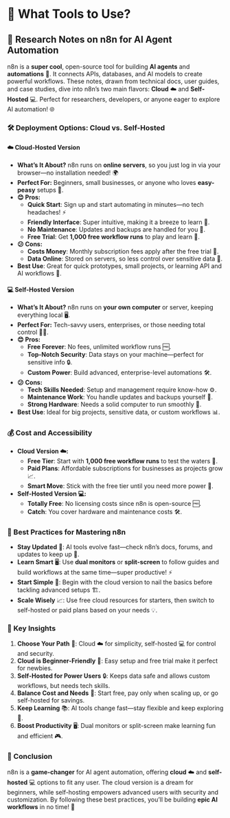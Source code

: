 # 🌟 What Tools to Use? 

## 🤖 Research Notes on n8n for AI Agent Automation
n8n is a **super cool**, open-source tool for building **AI agents** and **automations** 🚀. It connects APIs, databases, and AI models to create powerful workflows. These notes, drawn from technical docs, user guides, and case studies, dive into n8n’s two main flavors: **Cloud** ☁️ and **Self-Hosted** 💻. Perfect for researchers, developers, or anyone eager to explore AI automation! 🌐

### 🛠️ Deployment Options: Cloud vs. Self-Hosted

#### ☁️ Cloud-Hosted Version
- **What’s It About?** n8n runs on **online servers**, so you just log in via your browser—no installation needed! 🌍
- **Perfect For:** Beginners, small businesses, or anyone who loves **easy-peasy** setups 🎉.
- **😊 Pros:**
  - **Quick Start**: Sign up and start automating in minutes—no tech headaches! ⚡
  - **Friendly Interface**: Super intuitive, making it a breeze to learn 📱.
  - **No Maintenance**: Updates and backups are handled for you 🔄.
  - **Free Trial**: Get **1,000 free workflow runs** to play and learn 🎁.
- **😕 Cons:**
  - **Costs Money**: Monthly subscription fees apply after the free trial 💸.
  - **Data Online**: Stored on servers, so less control over sensitive data 🔐.
- **Best Use**: Great for quick prototypes, small projects, or learning API and AI workflows 🚀.

#### 💻 Self-Hosted Version
- **What’s It About?** n8n runs on **your own computer** or server, keeping everything local 🖥️.
- **Perfect For:** Tech-savvy users, enterprises, or those needing total control 🧑‍💻.
- **😊 Pros:**
  - **Free Forever**: No fees, unlimited workflow runs 🆓.
  - **Top-Notch Security**: Data stays on your machine—perfect for sensitive info 🔒.
  - **Custom Power**: Build advanced, enterprise-level automations 🛠️.
- **😕 Cons:**
  - **Tech Skills Needed**: Setup and management require know-how ⚙️.
  - **Maintenance Work**: You handle updates and backups yourself 🔄.
  - **Strong Hardware**: Needs a solid computer to run smoothly 💪.
- **Best Use**: Ideal for big projects, sensitive data, or custom workflows 📊.

### 💰 Cost and Accessibility
- **Cloud Version ☁️:**
  - **Free Tier**: Start with **1,000 free workflow runs** to test the waters 🎉.
  - **Paid Plans**: Affordable subscriptions for businesses as projects grow 📈.
  - **Smart Move**: Stick with the free tier until you need more power 🚀.
- **Self-Hosted Version 💻:**
  - **Totally Free**: No licensing costs since n8n is open-source 🆓.
  - **Catch**: You cover hardware and maintenance costs 🛠️.

### 🧠 Best Practices for Mastering n8n
- **Stay Updated** 🔄: AI tools evolve fast—check n8n’s docs, forums, and updates to keep up 🌟.
- **Learn Smart** 🖥️: Use **dual monitors** or **split-screen** to follow guides and build workflows at the same time—super productive! ⚡
- **Start Simple** 🍼: Begin with the cloud version to nail the basics before tackling advanced setups 🏗️.
- **Scale Wisely** 📈: Use free cloud resources for starters, then switch to self-hosted or paid plans based on your needs 💡.

### 🔑 Key Insights
1. **Choose Your Path** 🤔: Cloud ☁️ for simplicity, self-hosted 💻 for control and security.
2. **Cloud is Beginner-Friendly** 🚀: Easy setup and free trial make it perfect for newbies.
3. **Self-Hosted for Power Users** 🔒: Keeps data safe and allows custom workflows, but needs tech skills.
4. **Balance Cost and Needs** 💸: Start free, pay only when scaling up, or go self-hosted for savings.
5. **Keep Learning** 📚: AI tools change fast—stay flexible and keep exploring 🌟.
6. **Boost Productivity** 🖥️: Dual monitors or split-screen make learning fun and efficient 🎮.

### 🎯 Conclusion
n8n is a **game-changer** for AI agent automation, offering **cloud** ☁️ and **self-hosted** 💻 options to fit any user. The cloud version is a dream for beginners, while self-hosting empowers advanced users with security and customization. By following these best practices, you’ll be building **epic AI workflows** in no time! 🚀